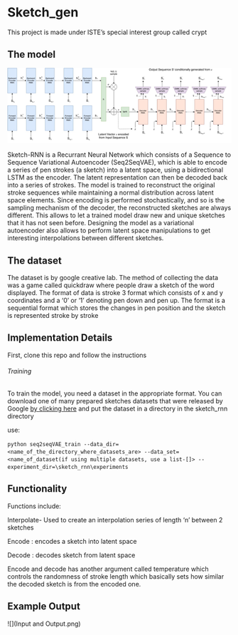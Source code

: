 # Sketch_gen
This project is made under ISTE’s special interest group called crypt
## The model
![](model.png)

Sketch-RNN is a Recurrant Neural Network which consists of a Sequence to Sequence Variational Autoencoder (Seq2SeqVAE), which is able to encode a series of pen strokes (a sketch) into a latent space, using a bidirectional LSTM as the encoder. The latent representation can then be decoded back into a series of strokes.
The model is trained to reconstruct the original stroke sequences while maintaining a normal distribution across latent space elements. Since encoding is performed stochastically, and so is the sampling mechanism of the decoder, the reconstructed sketches are always different.
This allows to let a trained model draw new and unique sketches that it has not seen before. Designing the model as a variational autoencoder also allows to perform latent space manipulations to get interesting interpolations between different sketches.
 
## The dataset 
The dataset is by google creative lab. The method of collecting the data was a game called quickdraw where people draw a sketch of the word displayed.
The format of data is stroke 3 format which consists of x and y coordinates and a ‘0’ or ‘1’ denoting pen down and pen up.
The format is a sequential format which stores the changes in pen position and the sketch is represented stroke by stroke
## Implementation Details
First, clone this repo and follow the instructions
###### Training
To train the model, you need a dataset in the appropriate format. You can download one of many prepared sketches datasets that were released by Google
[by clicking here](https://console.cloud.google.com/storage/browser/quickdraw_dataset/sketchrnn?pli=1)
and put the dataset in a directory in the sketch_rnn directory

use:

````python seq2seqVAE_train --data_dir=<name_of_the_directory_where_datasets_are> --data_set=<name_of_dataset(if using multiple datasets, use a list-[]> --experiment_dir=\sketch_rnn\experiments ````   
## Functionality
Functions include: 

Interpolate- Used to create an interpolation series of length ‘n’ between 2 sketches

 Encode : encodes a sketch into latent space
 
Decode : decodes sketch from latent space

Encode and decode has another argument called temperature which controls the randomness of stroke length which basically sets how similar the decoded sketch is from the encoded one.
## Example Output
![](Input and Output.png)



